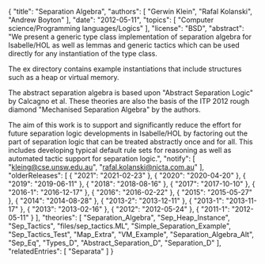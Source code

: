 {
    "title": "Separation Algebra",
    "authors": [
        "Gerwin Klein",
        "Rafal Kolanski",
        "Andrew Boyton"
    ],
    "date": "2012-05-11",
    "topics": [
        "Computer science/Programming languages/Logics"
    ],
    "license": "BSD",
    "abstract": "We present a generic type class implementation of separation algebra for Isabelle/HOL as well as lemmas and generic tactics which can be used directly for any instantiation of the type class. <P> The ex directory contains example instantiations that include structures such as a heap or virtual memory. <P> The abstract separation algebra is based upon \"Abstract Separation Logic\" by Calcagno et al. These theories are also the basis of the ITP 2012 rough diamond \"Mechanised Separation Algebra\" by the authors. <P> The aim of this work is to support and significantly reduce the effort for future separation logic developments in Isabelle/HOL by factoring out the part of separation logic that can be treated abstractly once and for all. This includes developing typical default rule sets for reasoning as well as automated tactic support for separation logic.",
    "notify": [
        "kleing@cse.unsw.edu.au",
        "rafal.kolanski@nicta.com.au"
    ],
    "olderReleases": [
        {
            "2021": "2021-02-23"
        },
        {
            "2020": "2020-04-20"
        },
        {
            "2019": "2019-06-11"
        },
        {
            "2018": "2018-08-16"
        },
        {
            "2017": "2017-10-10"
        },
        {
            "2016-1": "2016-12-17"
        },
        {
            "2016": "2016-02-22"
        },
        {
            "2015": "2015-05-27"
        },
        {
            "2014": "2014-08-28"
        },
        {
            "2013-2": "2013-12-11"
        },
        {
            "2013-1": "2013-11-17"
        },
        {
            "2013": "2013-02-16"
        },
        {
            "2012": "2012-05-24"
        },
        {
            "2011-1": "2012-05-11"
        }
    ],
    "theories": [
        "Separation_Algebra",
        "Sep_Heap_Instance",
        "Sep_Tactics",
        "files/sep_tactics.ML",
        "Simple_Separation_Example",
        "Sep_Tactics_Test",
        "Map_Extra",
        "VM_Example",
        "Separation_Algebra_Alt",
        "Sep_Eq",
        "Types_D",
        "Abstract_Separation_D",
        "Separation_D"
    ],
    "relatedEntries": [
        "Separata"
    ]
}
